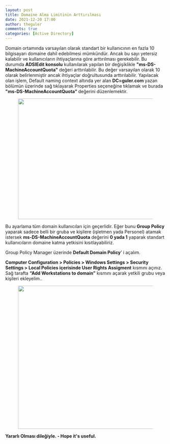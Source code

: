 ```yaml
---
layout: post
title: Domaine Alma Limitinin Arttırılması
date: 2021-12-20 17:00
author: theguler
comments: true
categories: [Active Directory]
---
```

<!-- wp:paragraph -->
<p>Domain ortamında varsayılan olarak standart bir kullanıcının en fazla 10 bilgisayarı domaine dahil edebilmesi mümkündür. Ancak bu sayı yetersiz kalabilir ve kullanıcıların ihtiyaçlarına göre arttırılması gerekebilir. Bu durumda <strong>ADSIEdit konsolu</strong> kullanılarak yapılan bir değişiklikle <strong>"ms-DS-MachineAccountQuota"</strong> değeri arttırılabilir. Bu değer varsayılan olarak 10 olarak belirlenmiştir ancak ihtiyaçlar doğrultusunda arttırılabilir. Yapılacak olan işlem, Default naming context altında yer alan <strong>DC=guler.com </strong>yazan bölümün üzerinde sağ tıklayarak Properties seçeneğine tıklamak ve burada <strong>"ms-DS-MachineAccountQuota" </strong>değerini düzenlemektir.</p>
<!-- /wp:paragraph -->

<!-- wp:image {"id":724,"width":624,"height":379,"sizeSlug":"large","linkDestination":"none"} -->
<figure class="wp-block-image size-large is-resized"><img src="https://farukguler.com/assets/post_images/dd.png?w=1024" alt="" class="wp-image-724" width="624" height="379" /></figure>
<!-- /wp:image -->

<!-- wp:paragraph -->
<p>Bu ayarlama tüm domain kullanıcıları için geçerlidir. Eğer bunu <strong>Group Policy </strong>yaparak sadece belli bir gruba ve kişilere (işletmen yada Personel) atamak istersek <strong>ms-DS-MachineAccountQuota</strong> değerini  <strong>0 yada 1</strong> yaparak standart kullanıcıların domaine katma yetkisini kısıtlayabiliriz. </p>
<!-- /wp:paragraph -->

<!-- wp:paragraph -->
<p>Group Policy Manager üzerinde <strong>Default Domain Policy</strong>’ i açalım.</p>
<!-- /wp:paragraph -->

<!-- wp:paragraph -->
<p><strong>Computer Configuration &gt; Policies &gt; Windows Settings &gt; Security Settings &gt; Local Policies içerisinde User Rights Assigment</strong> kısmını açınız. Sağ tarafta <strong>“Add Workstations to domain”</strong> kısmını açarak yetkili grubu veya kişileri ekleyelim..</p>
<!-- /wp:paragraph -->

<!-- wp:image {"id":727,"width":896,"height":450,"sizeSlug":"large","linkDestination":"none"} -->
<figure class="wp-block-image size-large is-resized"><img src="https://farukguler.com/assets/post_images/cdgf.png?w=1024" alt="" class="wp-image-727" width="896" height="450" /></figure>
<!-- /wp:image -->

<!-- wp:paragraph -->
<p><strong>Yararlı Olması dileğiyle. -  Hope it's useful.</strong></p>
<!-- /wp:paragraph -->
